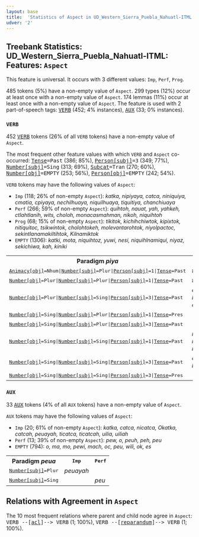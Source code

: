 ```yaml
---
layout: base
title:  'Statistics of Aspect in UD_Western_Sierra_Puebla_Nahuatl-ITML'
udver: '2'
---
```


## Treebank Statistics: UD_Western_Sierra_Puebla_Nahuatl-ITML: Features: `Aspect`

This feature is universal.
It occurs with 3 different values: `Imp`, `Perf`, `Prog`.

485 tokens (5%) have a non-empty value of `Aspect`.
299 types (12%) occur at least once with a non-empty value of `Aspect`.
174 lemmas (11%) occur at least once with a non-empty value of `Aspect`.
The feature is used with 2 part-of-speech tags: <tt><a href="nhi_itml-pos-VERB.html">VERB</a></tt> (452; 4% instances), <tt><a href="nhi_itml-pos-AUX.html">AUX</a></tt> (33; 0% instances).

### `VERB`

452 <tt><a href="nhi_itml-pos-VERB.html">VERB</a></tt> tokens (26% of all `VERB` tokens) have a non-empty value of `Aspect`.

The most frequent other feature values with which `VERB` and `Aspect` co-occurred: <tt><a href="nhi_itml-feat-Tense.html">Tense</a></tt><tt>=Past</tt> (386; 85%), <tt><a href="nhi_itml-feat-Person-subj.html">Person[subj]</a></tt><tt>=3</tt> (349; 77%), <tt><a href="nhi_itml-feat-Number-subj.html">Number[subj]</a></tt><tt>=Sing</tt> (313; 69%), <tt><a href="nhi_itml-feat-Subcat.html">Subcat</a></tt><tt>=Tran</tt> (270; 60%), <tt><a href="nhi_itml-feat-Number-obj.html">Number[obj]</a></tt><tt>=EMPTY</tt> (253; 56%), <tt><a href="nhi_itml-feat-Person-obj.html">Person[obj]</a></tt><tt>=EMPTY</tt> (242; 54%).

`VERB` tokens may have the following values of `Aspect`:

* `Imp` (118; 26% of non-empty `Aspect`): <em>katka, nipiyaya, catca, niniquiya, cmatia, cpiyaya, nechilhuaya, niquilhuaya, tiquitiya, chanchiuaya</em>
* `Perf` (266; 59% of non-empty `Aspect`): <em>quihtoh, nauat, yah, yahkeh, ctlahtlanih, wits, choloh, monacasmahman, nikoh, niquihtoh</em>
* `Prog` (68; 15% of non-empty `Aspect`): <em>tikitok, kichihchiwtok, kipixtok, nitiquitoc, tsikwintok, cholohtokeh, molevantarohtok, niyolpactoc, sekintlanamakiltihtok, Kilnamiktok</em>
* `EMPTY` (1306): <em>katki, mota, niquihtoz, yuwi, nesi, niquihlnamiqui, niyaz, sekichiwa, kah, kiniki</em>

<table>
  <tr><th>Paradigm <i>piya</i></th><th><tt>Imp</tt></th><th><tt>Perf</tt></th><th><tt>Prog</tt></th></tr>
  <tr><td><tt><tt><a href="nhi_itml-feat-Animacy-obj.html">Animacy[obj]</a></tt><tt>=Nhum</tt>|<tt><a href="nhi_itml-feat-Number-subj.html">Number[subj]</a></tt><tt>=Plur</tt>|<tt><a href="nhi_itml-feat-Person-subj.html">Person[subj]</a></tt><tt>=1</tt>|<tt><a href="nhi_itml-feat-Tense.html">Tense</a></tt><tt>=Past</tt></tt></td><td><em>titlapiyayah</em></td><td></td><td></td></tr>
  <tr><td><tt><tt><a href="nhi_itml-feat-Number-obj.html">Number[obj]</a></tt><tt>=Plur</tt>|<tt><a href="nhi_itml-feat-Number-subj.html">Number[subj]</a></tt><tt>=Plur</tt>|<tt><a href="nhi_itml-feat-Person-subj.html">Person[subj]</a></tt><tt>=1</tt>|<tt><a href="nhi_itml-feat-Tense.html">Tense</a></tt><tt>=Past</tt></tt></td><td><em>tiquimpiyayah</em></td><td></td><td></td></tr>
  <tr><td><tt><tt><a href="nhi_itml-feat-Number-obj.html">Number[obj]</a></tt><tt>=Plur</tt>|<tt><a href="nhi_itml-feat-Number-subj.html">Number[subj]</a></tt><tt>=Sing</tt>|<tt><a href="nhi_itml-feat-Person-subj.html">Person[subj]</a></tt><tt>=3</tt>|<tt><a href="nhi_itml-feat-Tense.html">Tense</a></tt><tt>=Past</tt></tt></td><td><em>quinpiyaya, kimpiyaya, quimpiyaya</em></td><td></td><td></td></tr>
  <tr><td><tt><tt><a href="nhi_itml-feat-Number-obj.html">Number[obj]</a></tt><tt>=Sing</tt>|<tt><a href="nhi_itml-feat-Number-subj.html">Number[subj]</a></tt><tt>=Plur</tt>|<tt><a href="nhi_itml-feat-Person-subj.html">Person[subj]</a></tt><tt>=1</tt>|<tt><a href="nhi_itml-feat-Tense.html">Tense</a></tt><tt>=Pres</tt></tt></td><td></td><td></td><td><em>ticpixtoque</em></td></tr>
  <tr><td><tt><tt><a href="nhi_itml-feat-Number-obj.html">Number[obj]</a></tt><tt>=Sing</tt>|<tt><a href="nhi_itml-feat-Number-subj.html">Number[subj]</a></tt><tt>=Plur</tt>|<tt><a href="nhi_itml-feat-Person-subj.html">Person[subj]</a></tt><tt>=3</tt>|<tt><a href="nhi_itml-feat-Tense.html">Tense</a></tt><tt>=Past</tt></tt></td><td></td><td><em>kpixkej</em></td><td></td></tr>
  <tr><td><tt><tt><a href="nhi_itml-feat-Number-obj.html">Number[obj]</a></tt><tt>=Sing</tt>|<tt><a href="nhi_itml-feat-Number-subj.html">Number[subj]</a></tt><tt>=Sing</tt>|<tt><a href="nhi_itml-feat-Person-subj.html">Person[subj]</a></tt><tt>=1</tt>|<tt><a href="nhi_itml-feat-Tense.html">Tense</a></tt><tt>=Past</tt></tt></td><td><em>nipiyaya, nicpiyaya, nikpiyaya</em></td><td><em>nikpix</em></td><td></td></tr>
  <tr><td><tt><tt><a href="nhi_itml-feat-Number-obj.html">Number[obj]</a></tt><tt>=Sing</tt>|<tt><a href="nhi_itml-feat-Number-subj.html">Number[subj]</a></tt><tt>=Sing</tt>|<tt><a href="nhi_itml-feat-Person-subj.html">Person[subj]</a></tt><tt>=3</tt>|<tt><a href="nhi_itml-feat-Tense.html">Tense</a></tt><tt>=Past</tt></tt></td><td><em>cpiyaya, kipiyaya</em></td><td></td><td></td></tr>
  <tr><td><tt><tt><a href="nhi_itml-feat-Number-obj.html">Number[obj]</a></tt><tt>=Sing</tt>|<tt><a href="nhi_itml-feat-Number-subj.html">Number[subj]</a></tt><tt>=Sing</tt>|<tt><a href="nhi_itml-feat-Person-subj.html">Person[subj]</a></tt><tt>=3</tt>|<tt><a href="nhi_itml-feat-Tense.html">Tense</a></tt><tt>=Pres</tt></tt></td><td></td><td></td><td><em>kipixtok</em></td></tr>
</table>

### `AUX`

33 <tt><a href="nhi_itml-pos-AUX.html">AUX</a></tt> tokens (4% of all `AUX` tokens) have a non-empty value of `Aspect`.

`AUX` tokens may have the following values of `Aspect`:

* `Imp` (20; 61% of non-empty `Aspect`): <em>katka, catca, nicatca, Okatka, catcah, peuayah, ticatca, ticatcah, uilia, uiliah</em>
* `Perf` (13; 39% of non-empty `Aspect`): <em>pew, o, peuh, peh, peu</em>
* `EMPTY` (794): <em>o, ma, mo, pewi, mach, oc, peu, wili, ok, es</em>

<table>
  <tr><th>Paradigm <i>peua</i></th><th><tt>Imp</tt></th><th><tt>Perf</tt></th></tr>
  <tr><td><tt><tt><a href="nhi_itml-feat-Number-subj.html">Number[subj]</a></tt><tt>=Plur</tt></tt></td><td><em>peuayah</em></td><td></td></tr>
  <tr><td><tt><tt><a href="nhi_itml-feat-Number-subj.html">Number[subj]</a></tt><tt>=Sing</tt></tt></td><td></td><td><em>peu</em></td></tr>
</table>

## Relations with Agreement in `Aspect`

The 10 most frequent relations where parent and child node agree in `Aspect`:
<tt>VERB --[<tt><a href="nhi_itml-dep-acl.html">acl</a></tt>]--> VERB</tt> (1; 100%),
<tt>VERB --[<tt><a href="nhi_itml-dep-reparandum.html">reparandum</a></tt>]--> VERB</tt> (1; 100%).

